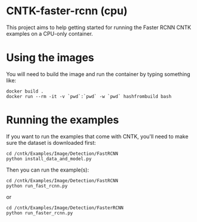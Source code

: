# CNTK-faster-rcnn (cpu)
This project aims to help getting started for running the Faster RCNN CNTK
examples on a CPU-only container.

# Using the images
You will need to build the image and run the container by typing something like:

```
docker build .
docker run --rm -it -v `pwd`:`pwd` -w `pwd` hashfrombuild bash
```

# Running the examples
If you want to run the examples that come with CNTK, you'll need to make sure
the dataset is downloaded first:

```
cd /cntk/Examples/Image/Detection/FastRCNN
python install_data_and_model.py
```

Then you can run the example(s):

```
cd /cntk/Examples/Image/Detection/FastRCNN
python run_fast_rcnn.py
```

or

```
cd /cntk/Examples/Image/Detection/FasterRCNN
python run_faster_rcnn.py
```

